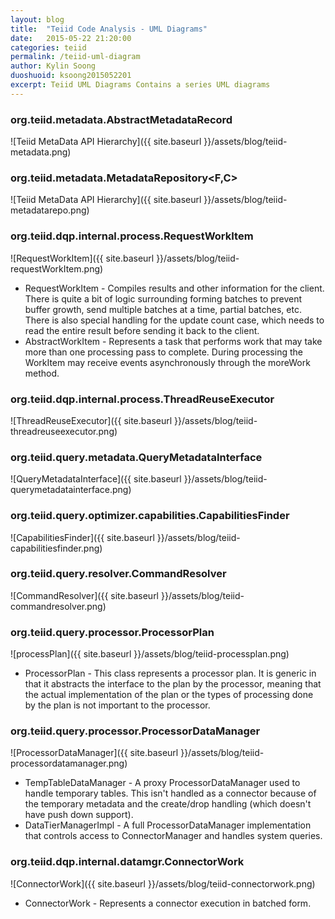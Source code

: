 ```yaml
---
layout: blog
title:  "Teiid Code Analysis - UML Diagrams"
date:   2015-05-22 21:20:00
categories: teiid
permalink: /teiid-uml-diagram
author: Kylin Soong
duoshuoid: ksoong2015052201
excerpt: Teiid UML Diagrams Contains a series UML diagrams
---
```


### org.teiid.metadata.AbstractMetadataRecord

![Teiid MetaData API Hierarchy]({{ site.baseurl }}/assets/blog/teiid-metadata.png)

### org.teiid.metadata.MetadataRepository<F,C>

![Teiid MetaData API Hierarchy]({{ site.baseurl }}/assets/blog/teiid-metadatarepo.png)

### org.teiid.dqp.internal.process.RequestWorkItem

![RequestWorkItem]({{ site.baseurl }}/assets/blog/teiid-requestWorkItem.png)

* RequestWorkItem - Compiles results and other information for the client.  There is quite a bit of logic surrounding forming batches to prevent buffer growth, send multiple batches at a time, partial batches, etc.  There is also special handling for the update count case, which needs to read the entire result before sending it back to the client.
* AbstractWorkItem - Represents a task that performs work that may take more than one processing pass to complete. During processing the WorkItem may receive events asynchronously through the moreWork method.

### org.teiid.dqp.internal.process.ThreadReuseExecutor

![ThreadReuseExecutor]({{ site.baseurl }}/assets/blog/teiid-threadreuseexecutor.png)

### org.teiid.query.metadata.QueryMetadataInterface

![QueryMetadataInterface]({{ site.baseurl }}/assets/blog/teiid-querymetadatainterface.png)

### org.teiid.query.optimizer.capabilities.CapabilitiesFinder

![CapabilitiesFinder]({{ site.baseurl }}/assets/blog/teiid-capabilitiesfinder.png)

### org.teiid.query.resolver.CommandResolver

![CommandResolver]({{ site.baseurl }}/assets/blog/teiid-commandresolver.png)

### org.teiid.query.processor.ProcessorPlan

![processPlan]({{ site.baseurl }}/assets/blog/teiid-processplan.png)

* ProcessorPlan - This class represents a processor plan. It is generic in that it abstracts the interface to the plan by the processor, meaning that the actual implementation of the plan or the types of processing done by the plan is not important to the processor. 

### org.teiid.query.processor.ProcessorDataManager

![ProcessorDataManager]({{ site.baseurl }}/assets/blog/teiid-processordatamanager.png)

* TempTableDataManager - A proxy ProcessorDataManager used to handle temporary tables. This isn't handled as a connector because of the temporary metadata and  the create/drop handling (which doesn't have push down support).
* DataTierManagerImpl - A full ProcessorDataManager implementation that controls access to ConnectorManager and handles system queries.

### org.teiid.dqp.internal.datamgr.ConnectorWork

![ConnectorWork]({{ site.baseurl }}/assets/blog/teiid-connectorwork.png)

* ConnectorWork - Represents a connector execution in batched form. 
